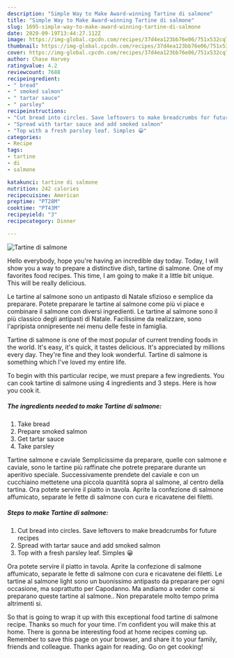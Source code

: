 ```yaml
---
description: "Simple Way to Make Award-winning Tartine di salmone"
title: "Simple Way to Make Award-winning Tartine di salmone"
slug: 1695-simple-way-to-make-award-winning-tartine-di-salmone
date: 2020-09-19T13:44:27.112Z
image: https://img-global.cpcdn.com/recipes/37d4ea123bb76e06/751x532cq70/tartine-di-salmone-recipe-main-photo.jpg
thumbnail: https://img-global.cpcdn.com/recipes/37d4ea123bb76e06/751x532cq70/tartine-di-salmone-recipe-main-photo.jpg
cover: https://img-global.cpcdn.com/recipes/37d4ea123bb76e06/751x532cq70/tartine-di-salmone-recipe-main-photo.jpg
author: Chase Harvey
ratingvalue: 4.2
reviewcount: 7688
recipeingredient:
- " bread"
- " smoked salmon"
- " tartar sauce"
- " parsley"
recipeinstructions:
- "Cut bread into circles. Save leftovers to make breadcrumbs for future recipes"
- "Spread with tartar sauce and add smoked salmon"
- "Top with a fresh parsley leaf. Simples 😀"
categories:
- Recipe
tags:
- tartine
- di
- salmone

katakunci: tartine di salmone 
nutrition: 242 calories
recipecuisine: American
preptime: "PT28M"
cooktime: "PT43M"
recipeyield: "3"
recipecategory: Dinner

---
```



![Tartine di salmone](https://img-global.cpcdn.com/recipes/37d4ea123bb76e06/751x532cq70/tartine-di-salmone-recipe-main-photo.jpg)

Hello everybody, hope you're having an incredible day today. Today, I will show you a way to prepare a distinctive dish, tartine di salmone. One of my favorites food recipes. This time, I am going to make it a little bit unique. This will be really delicious.

Le tartine al salmone sono un antipasto di Natale sfizioso e semplice da preparare. Potete preparare le tartine al salmone come più vi piace e combinare il salmone con diversi ingredienti. Le tartine al salmone sono il più classico degli antipasti di Natale. Facilissime da realizzare, sono l&#39;apripista onnipresente nei menu delle feste in famiglia.

Tartine di salmone is one of the most popular of current trending foods in the world. It's easy, it's quick, it tastes delicious. It's appreciated by millions every day. They're fine and they look wonderful. Tartine di salmone is something which I've loved my entire life.


To begin with this particular recipe, we must prepare a few ingredients. You can cook tartine di salmone using 4 ingredients and 3 steps. Here is how you cook it.

<!--inarticleads1-->

##### The ingredients needed to make Tartine di salmone:

1. Take  bread
1. Prepare  smoked salmon
1. Get  tartar sauce
1. Take  parsley


Tartine salmone e caviale Semplicissime da preparare, quelle con salmone e caviale, sono le tartine più raffinate che potrete preparare durante un aperitivo speciale. Successivamente prendete del caviale e con un cucchiaino mettetene una piccola quantità sopra al salmone, al centro della tartina. Ora potete servire il piatto in tavola. Aprite la confezione di salmone affumicato, separate le fette di salmone con cura e ricavatene dei filetti. 

<!--inarticleads2-->

##### Steps to make Tartine di salmone:

1. Cut bread into circles. Save leftovers to make breadcrumbs for future recipes
1. Spread with tartar sauce and add smoked salmon
1. Top with a fresh parsley leaf. Simples 😀


Ora potete servire il piatto in tavola. Aprite la confezione di salmone affumicato, separate le fette di salmone con cura e ricavatene dei filetti. Le tartine al salmone light sono un buonissimo antipasto da preparare per ogni occasione, ma soprattutto per Capodanno. Ma andiamo a veder come si preparano queste tartine al salmone.. Non preparatele molto tempo prima altrimenti si. 

So that is going to wrap it up with this exceptional food tartine di salmone recipe. Thanks so much for your time. I'm confident you will make this at home. There is gonna be interesting food at home recipes coming up. Remember to save this page on your browser, and share it to your family, friends and colleague. Thanks again for reading. Go on get cooking!
